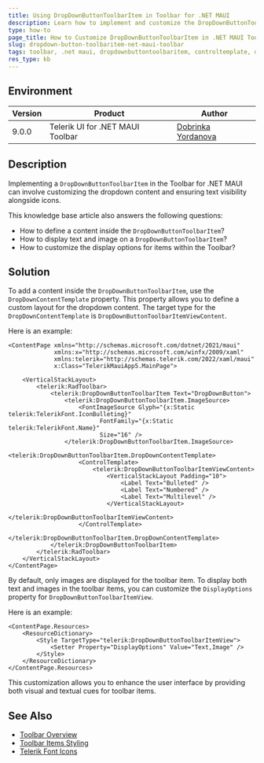 ```yaml
---
title: Using DropDownButtonToolbarItem in Toolbar for .NET MAUI
description: Learn how to implement and customize the DropDownButtonToolbarItem in a Toolbar for .NET MAUI application.
type: how-to
page_title: How to Customize DropDownButtonToolbarItem in .NET MAUI Toolbar
slug: dropdown-button-toolbaritem-net-maui-toolbar
tags: toolbar, .net maui, dropdownbuttontoolbaritem, controltemplate, displayoptions
res_type: kb
---
```


## Environment

| Version | Product | Author | 
| --- | --- | ---- | 
| 9.0.0 | Telerik UI for .NET MAUI Toolbar | [Dobrinka Yordanova](https://www.telerik.com/blogs/author/dobrinka-yordanova)| 

## Description

Implementing a `DropDownButtonToolbarItem` in the Toolbar for .NET MAUI can involve customizing the dropdown content and ensuring text visibility alongside icons. 

This knowledge base article also answers the following questions:
- How to define a content inside the `DropDownButtonToolbarItem`?
- How to display text and image on a `DropDownButtonToolbarItem`?
- How to customize the display options for items within the Toolbar?

## Solution

To add a content inside the `DropDownButtonToolbarItem`, use the `DropDownContentTemplate` property. This property allows you to define a custom layout for the dropdown content. The target type for the `DropDownContentTemplate` is `DropDownButtonToolbarItemViewContent`.

Here is an example:

```xaml
<ContentPage xmlns="http://schemas.microsoft.com/dotnet/2021/maui"
             xmlns:x="http://schemas.microsoft.com/winfx/2009/xaml"
             xmlns:telerik="http://schemas.telerik.com/2022/xaml/maui"
             x:Class="TelerikMauiApp5.MainPage">

    <VerticalStackLayout>
        <telerik:RadToolbar>
            <telerik:DropDownButtonToolbarItem Text="DropDownButton">
                <telerik:DropDownButtonToolbarItem.ImageSource>
                    <FontImageSource Glyph="{x:Static telerik:TelerikFont.IconBulleting}"
                          FontFamily="{x:Static telerik:TelerikFont.Name}"
                          Size="16" />
                </telerik:DropDownButtonToolbarItem.ImageSource>
                <telerik:DropDownButtonToolbarItem.DropDownContentTemplate>
                    <ControlTemplate>
                        <telerik:DropDownButtonToolbarItemViewContent>
                            <VerticalStackLayout Padding="10">
                                <Label Text="Bulleted" />
                                <Label Text="Numbered" />
                                <Label Text="Multilevel" />
                            </VerticalStackLayout>
                        </telerik:DropDownButtonToolbarItemViewContent>
                    </ControlTemplate>
                </telerik:DropDownButtonToolbarItem.DropDownContentTemplate>
            </telerik:DropDownButtonToolbarItem>
        </telerik:RadToolbar>
    </VerticalStackLayout>
</ContentPage>
```

By default, only images are displayed for the toolbar item. To display both text and images in the toolbar items, you can customize the `DisplayOptions` property for `DropDownButtonToolbarItemView`.

Here is an example:

```xaml
<ContentPage.Resources>
    <ResourceDictionary>
        <Style TargetType="telerik:DropDownButtonToolbarItemView">
            <Setter Property="DisplayOptions" Value="Text,Image" />
        </Style>
    </ResourceDictionary>
</ContentPage.Resources>
```

This customization allows you to enhance the user interface by providing both visual and textual cues for toolbar items.

## See Also

- [Toolbar Overview](https://docs.telerik.com/devtools/maui/controls/toolbar/overview)
- [Toolbar Items Styling](https://docs.telerik.com/devtools/maui/controls/toolbar/items/label#styling)
- [Telerik Font Icons](https://docs.telerik.com/devtools/maui/font-icons/overview)
